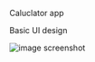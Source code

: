 Caluclator app


Basic UI design 

![image screenshot](https://github.com/Prateek26j/caluclatorapp/blob/master/images/Screenshot%202021-02-10%20at%201.29.56%20PM.png?raw=true)
